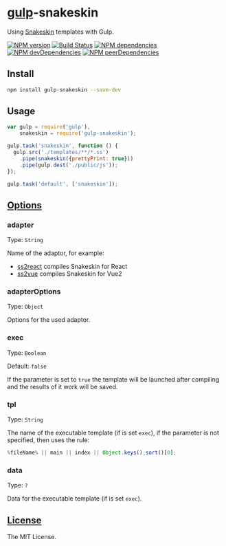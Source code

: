 [gulp](http://gulpjs.com/)-snakeskin
====================================

Using [Snakeskin](https://github.com/SnakeskinTpl/Snakeskin) templates with Gulp.

[![NPM version](http://img.shields.io/npm/v/gulp-snakeskin.svg?style=flat)](http://badge.fury.io/js/gulp-snakeskin)
[![Build Status](http://img.shields.io/travis/SnakeskinTpl/gulp-snakeskin.svg?style=flat&branch=master)](https://travis-ci.org/SnakeskinTpl/gulp-snakeskin)
[![NPM dependencies](http://img.shields.io/david/SnakeskinTpl/gulp-snakeskin.svg?style=flat)](https://david-dm.org/SnakeskinTpl/gulp-snakeskin)
[![NPM devDependencies](http://img.shields.io/david/dev/SnakeskinTpl/gulp-snakeskin.svg?style=flat)](https://david-dm.org/SnakeskinTpl/gulp-snakeskin#info=devDependencies&view=table)
[![NPM peerDependencies](https://david-dm.org/SnakeskinTpl/gulp-snakeskin/peer-status.svg)](https://david-dm.org/SnakeskinTpl/gulp-snakeskin#info=peerDependencies)

## Install

```bash
npm install gulp-snakeskin --save-dev
```

## Usage

```js
var gulp = require('gulp'),
    snakeskin = require('gulp-snakeskin');

gulp.task('snakeskin', function () {
  gulp.src('./templates/**/*.ss')
    .pipe(snakeskin({prettyPrint: true}))
    .pipe(gulp.dest('./public/js'));
});

gulp.task('default', ['snakeskin']);
```

## [Options](http://snakeskintpl.github.io/docs/api.html#compile--opt_params)
### adapter

Type: `String`

Name of the adaptor, for example:

* [ss2react](https://github.com/SnakeskinTpl/ss2react) compiles Snakeskin for React
* [ss2vue](https://github.com/SnakeskinTpl/ss2vue) compiles Snakeskin for Vue2

### adapterOptions

Type: `Object`

Options for the used adaptor.

### exec

Type: `Boolean`

Default: `false`

If the parameter is set to `true` the template will be launched after compiling and the results of it work will be saved.

### tpl

Type: `String`

The name of the executable template (if is set `exec`), if the parameter is not specified, then uses the rule:

```js
%fileName% || main || index || Object.keys().sort()[0];
```

### data

Type: `?`

Data for the executable template (if is set `exec`).

## [License](https://github.com/SnakeskinTpl/gulp-snakeskin/blob/master/LICENSE)

The MIT License.
